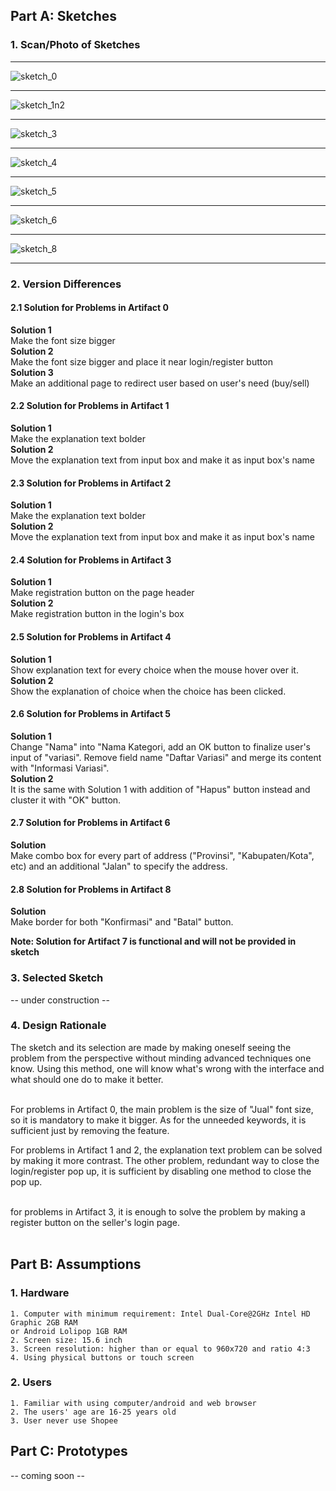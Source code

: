 ## Part A: Sketches

### 1. Scan/Photo of Sketches
---

![sketch_0](image/sketch_0.png)

---

![sketch_1n2](image/sketch_1n2.png)

---

![sketch_3](image/sketch_3.png)

---

![sketch_4](image/sketch_4.png)

---

![sketch_5](image/sketch_5.png)

---

![sketch_6](image/sketch_6.png)

---

![sketch_8](image/sketch_8.png)

---
### 2. Version Differences
#### 2.1 Solution for Problems in Artifact 0
**Solution 1** <br/>
Make the font size bigger <br/>
**Solution 2**<br/>
Make the font size bigger and place it near login/register button<br/>
**Solution 3**<br/>
Make an additional page to redirect user based on user's need (buy/sell)<br/>

#### 2.2 Solution for Problems in Artifact 1
**Solution 1**<br/>
Make the explanation text bolder<br/>
**Solution 2**<br/>
Move the explanation text from input box and make it as input box's name<br/>

#### 2.3 Solution for Problems in Artifact 2
**Solution 1**<br/>
Make the explanation text bolder<br/>
**Solution 2**<br/>
Move the explanation text from input box and make it as input box's name<br/>

#### 2.4 Solution for Problems in Artifact 3
**Solution 1**<br/>
Make registration button on the page header<br/>
**Solution 2**<br/>
Make registration button in the login's box<br/>

#### 2.5 Solution for Problems in Artifact 4
**Solution 1**<br/>
Show explanation text for every choice when the mouse hover over it.<br/>
**Solution 2**<br/>
Show the explanation of choice when the choice has been clicked.<br/>

#### 2.6 Solution for Problems in Artifact 5
**Solution 1**<br/>
Change "Nama" into "Nama Kategori, add an OK button to finalize user's input of "variasi". Remove field name "Daftar Variasi" and merge its content with "Informasi Variasi".<br/>
**Solution 2**<br/>
It is the same with Solution 1 with addition of "Hapus" button instead and cluster it with "OK" button.<br/>

#### 2.7 Solution for Problems in Artifact 6
**Solution**<br/>
Make combo box for every part of address ("Provinsi", "Kabupaten/Kota", etc) and an additional "Jalan" to specify the address.<br/>

#### 2.8 Solution for Problems in Artifact 8
**Solution**<br/>
Make border for both "Konfirmasi" and "Batal" button.<br/>

**Note: Solution for Artifact 7 is functional and will not be provided in sketch**

### 3. Selected Sketch
-- under construction --

### 4. Design Rationale
The sketch and its selection are made by making oneself seeing the problem from the perspective without minding advanced techniques one know. Using this method, one will know what's wrong with the interface and what should one do to make it better.<br/><br/>

For problems in Artifact 0, the main problem is the size of "Jual" font size, so it is mandatory to make it bigger. As for the unneeded keywords, it is sufficient just by removing the feature.

For problems in Artifact 1 and 2, the explanation text problem can be solved by making it more contrast. The other problem, redundant way to close the login/register pop up, it is sufficient by disabling one method to close the pop up.<br/><br/>

for problems in Artifact 3, it is enough to solve the problem by making a register button on the seller's login page.<br/><br/>


## Part B: Assumptions
### 1. Hardware
```
1. Computer with minimum requirement: Intel Dual-Core@2GHz Intel HD Graphic 2GB RAM
or Android Lolipop 1GB RAM
2. Screen size: 15.6 inch
3. Screen resolution: higher than or equal to 960x720 and ratio 4:3
4. Using physical buttons or touch screen
```

### 2. Users
```
1. Familiar with using computer/android and web browser
2. The users' age are 16-25 years old
3. User never use Shopee
```

## Part C: Prototypes
-- coming soon --
